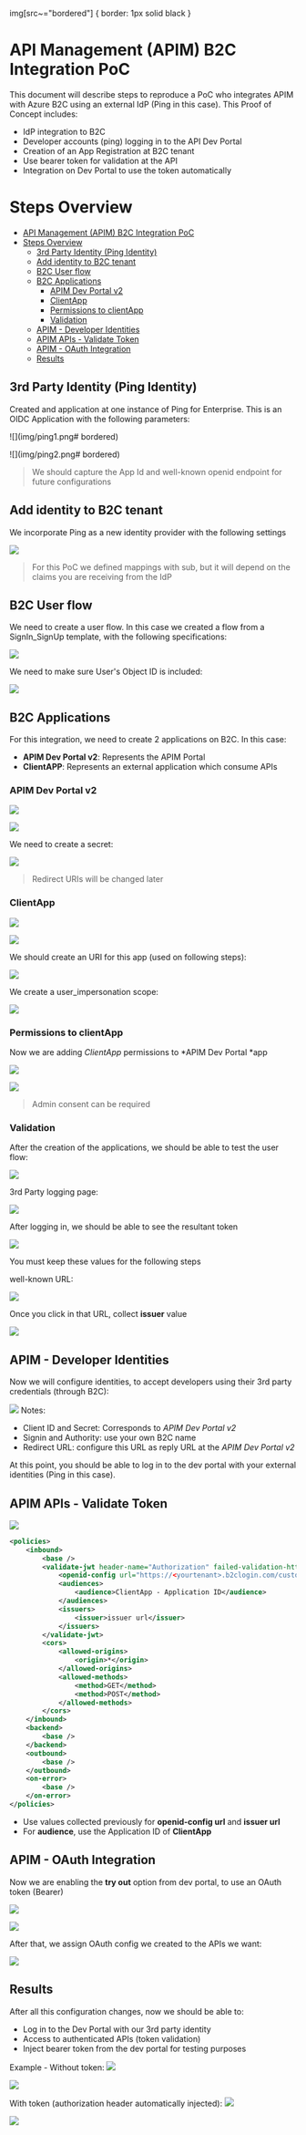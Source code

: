img[src~="bordered"] {
  border: 1px solid black
}

# API Management (APIM) B2C Integration PoC
This document will describe steps to reproduce a PoC who integrates APIM with Azure B2C using an external IdP (Ping in this case). 
This Proof of Concept includes:
- IdP integration to B2C
- Developer accounts (ping) logging in to the API Dev Portal
- Creation of an App Registration at B2C tenant
- Use bearer token for validation at the API
- Integration on Dev Portal to use the token automatically

# Steps Overview
- [API Management (APIM) B2C Integration PoC](#api-management-apim-b2c-integration-poc)
- [Steps Overview](#steps-overview)
  - [3rd Party Identity (Ping Identity)](#3rd-party-identity-ping-identity)
  - [Add identity to B2C tenant](#add-identity-to-b2c-tenant)
  - [B2C User flow](#b2c-user-flow)
  - [B2C Applications](#b2c-applications)
    - [APIM Dev Portal v2](#apim-dev-portal-v2)
    - [ClientApp](#clientapp)
    - [Permissions to clientApp](#permissions-to-clientapp)
    - [Validation](#validation)
  - [APIM - Developer Identities](#apim---developer-identities)
  - [APIM APIs - Validate Token](#apim-apis---validate-token)
  - [APIM - OAuth Integration](#apim---oauth-integration)
  - [Results](#results)

## 3rd Party Identity (Ping Identity)

Created and application at one instance of Ping for Enterprise.
This is an OIDC Application with the following parameters:

![](img/ping1.png# bordered)

![](img/ping2.png# bordered)

> We should capture the App Id and well-known openid endpoint for future configurations


## Add identity to B2C tenant

We incorporate Ping as a new identity provider with the following settings

![](img/b2c.png)

> For this PoC we defined mappings with sub, but it will depend on the claims you are receiving from the IdP

## B2C User flow

We need to create a user flow. In this case we created a flow from a SignIn_SignUp template, with the following specifications:

![](img/b2c1.png)

We need to make sure User's Object ID is included:

![](img/b2c2.png)

## B2C Applications

For this integration, we need to create 2 applications on B2C. In this case:
- **APIM Dev Portal v2**: Represents the APIM Portal
- **ClientAPP**: Represents an external application which consume APIs

### APIM Dev Portal v2
![](img/AppA1.png)

![](img/AppA2.png)

We need to create a secret:

![](img/AppA3.png)

>Redirect URIs will be changed later

### ClientApp
![](img/AppB1.png)

![](img/AppB2.png)

We should create an URI for this app (used on following steps):

![](img/AppB3.png)

We create a user_impersonation scope:

![](img/AppB4.png)

### Permissions to clientApp

Now we are adding *ClientApp* permissions to *APIM Dev Portal *app

![](img/AppC1.png)

![](img/AppC2.png)

>Admin consent can be required


### Validation

After the creation of the applications, we should be able to test the user flow:

![](img/UserFlow.png)

3rd Party logging page:

![](img/UserFlow1.png)

After logging in, we should be able to see the resultant token

![](img/UserFlow2.png)

You must keep these values for the following steps

well-known URL:

![](img/UserFlow3.png)

Once you click in that URL, collect **issuer** value

![](img/UserFlow4.png)

## APIM - Developer Identities

Now we will configure identities, to accept developers using their 3rd party credentials (through B2C):

![](img/apim1.png)
Notes:
- Client ID and Secret: Corresponds to *APIM Dev Portal v2*
- Signin and Authority: use your own B2C name
- Redirect URL: configure this URL as reply URL at the *APIM Dev Portal v2*

At this point, you should be able to log in to the dev portal with your external identities (Ping in this case).

## APIM APIs - Validate Token

![](img/apim2.png)

````xml
<policies>
    <inbound>
        <base />
        <validate-jwt header-name="Authorization" failed-validation-httpcode="401">
            <openid-config url="https://<yourtenant>.b2clogin.com/customersorg.onmicrosoft.com/v2.0/.well-known/openid-configuration?p=<policyname>" />
            <audiences>
                <audience>ClientApp - Application ID</audience>
            </audiences>
            <issuers>
                <issuer>issuer url</issuer>
            </issuers>
        </validate-jwt>
        <cors>
            <allowed-origins>
                <origin>*</origin>
            </allowed-origins>
            <allowed-methods>
                <method>GET</method>
                <method>POST</method>
            </allowed-methods>
        </cors>
    </inbound>
    <backend>
        <base />
    </backend>
    <outbound>
        <base />
    </outbound>
    <on-error>
        <base />
    </on-error>
</policies>
````

- Use values collected previously for **openid-config url** and **issuer url**
- For **audience**, use the Application ID of **ClientApp**

## APIM - OAuth Integration

Now we are enabling the **try out** option from dev portal, to use an OAuth token (Bearer)

![](img/apim3.png)

![](img/apim4.png)

After that, we assign OAuth config we created to the APIs we want:

![](img/apim5.png)

## Results

After all this configuration changes, now we should be able to:
- Log in to the Dev Portal with our 3rd party identity
- Access to authenticated APIs (token validation)
- Inject bearer token from the dev portal for testing purposes

Example - Without token:
![](img/test1.png)

![](img/test2.png)

With token (authorization header automatically injected):
![](img/test3.png)

![](img/test4.png)
